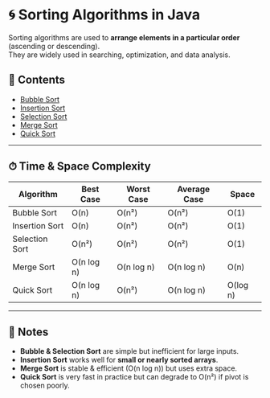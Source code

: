 # 🌀 Sorting Algorithms in Java

Sorting algorithms are used to **arrange elements in a particular order** (ascending or descending).  
They are widely used in searching, optimization, and data analysis.

## 📌 Contents
- [Bubble Sort](BubbleSort.java)  
- [Insertion Sort](InsertionSort.java)  
- [Selection Sort](SelectionSort.java)  
- [Merge Sort](MergeSort.java)  
- [Quick Sort](QuickSort.java)

---

## ⏱ Time & Space Complexity

| Algorithm       | Best Case   | Worst Case  | Average Case | Space  |
|-----------------|-------------|-------------|--------------|--------|
| Bubble Sort     | O(n)        | O(n²)       | O(n²)        | O(1)   |
| Insertion Sort  | O(n)        | O(n²)       | O(n²)        | O(1)   |
| Selection Sort  | O(n²)       | O(n²)       | O(n²)        | O(1)   |
| Merge Sort      | O(n log n)  | O(n log n)  | O(n log n)   | O(n)   |
| Quick Sort      | O(n log n)  | O(n²)       | O(n log n)   | O(log n) |

---

## 📝 Notes
- **Bubble & Selection Sort** are simple but inefficient for large inputs.  
- **Insertion Sort** works well for **small or nearly sorted arrays**.  
- **Merge Sort** is stable & efficient (O(n log n)) but uses extra space.  
- **Quick Sort** is very fast in practice but can degrade to O(n²) if pivot is chosen poorly.
